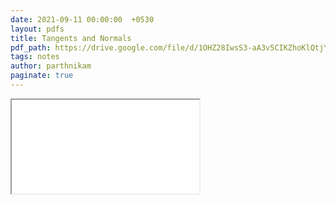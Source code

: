 ```yaml
---
date: 2021-09-11 00:00:00  +0530
layout: pdfs
title: Tangents and Normals
pdf_path: https://drive.google.com/file/d/1OHZ28IwsS3-aA3v5CIKZhoKlQtjYTkm9/preview?usp=sharing
tags: notes
author: parthnikam
paginate: true
---
```


<iframe class="embed-pdf" src="{{ page.pdf_path }}#toolbar=0" seamless="seamless" scrolling="no" style="overflow:hidden"></iframe>
